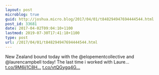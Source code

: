 ```yaml
---
layout: post
microblog: true
guid: http://joshua.micro.blog/2017/04/01/t848294947694444544.html
post_id: 33681
date: 2017-04-02T09:04:10+1100
lastmod: 2019-07-30T17:41:18+1100
type: post
url: /2017/04/01/t848294947694444544.html
---
```

New Zealand bound today with the @elopementcollective and @laurencampbell today! The last time i worked with Laure… [t.co/9M6ij1C8H...](https://t.co/9M6ij1C8HT) [t.co/vtQGygq4G...](https://t.co/vtQGygq4Ge)
